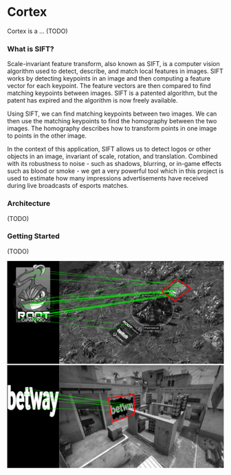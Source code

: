 
# Cortex

Cortex is a ... (TODO)


### What is SIFT?
Scale-invariant feature transform, also known as SIFT, is a computer vision algorithm used to detect, describe, and match local features in images. SIFT works by detecting keypoints in an image and then computing a feature vector for each keypoint. The feature vectors are then compared to find matching keypoints between images. SIFT is a patented algorithm, but the patent has expired and the algorithm is now freely available.

Using SIFT, we can find matching keypoints between two images. We can then use the matching keypoints to find the homography between the two images. The homography describes how to transform points in one image to points in the other image.

In the context of this application, SIFT allows us to detect logos or other objects in an image, invariant of scale, rotation, and translation. Combined with its robustness to noise - such as shadows, blurring, or in-game effects such as blood or smoke - we get a very powerful tool which in this project is used to estimate how many impressions advertisements have received during live broadcasts of esports matches.

### Architecture
(TODO)
### Getting Started
(TODO)

![](resources/root_example.png?raw=true)
![](resources/betway_example.png?raw=true)